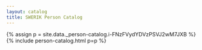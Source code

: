```yaml
---
layout: catalog
title: SWERIK Person Catalog
---
```

{% assign p = site.data._person-catalog.i-FNzFVydYDVzPSVJ2wM7JXB %}
{% include person-catalog.html p=p %}

